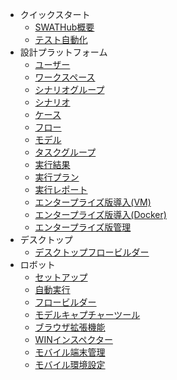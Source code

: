 * クイックスタート
  * [SWATHub概要](README)
  * [テスト自動化](guide_test_automation)
* 設計プラットフォーム
  * [ユーザー](design_user)
  * [ワークスペース](design_workspace)
  * [シナリオグループ](design_scenario_group)
  * [シナリオ](design_scenario)
  * [ケース](design_case)
  * [フロー](design_flow)
  * [モデル](design_model)
  * [タスクグループ](design_task)
  * [実行結果](design_result)
  * [実行プラン](design_plan)
  * [実行レポート](design_report)  
  * [エンタープライズ版導入(VM)](design_enterprise_setup_vm)
  * [エンタープライズ版導入(Docker)](design_enterprise_setup_docker)
  * [エンタープライズ版管理](design_enterprise_management)
* デスクトップ
  * [デスクトップフロービルダー](robot_flow_builder)
* ロボット
  * [セットアップ](robot_setup)
  * [自動実行](robot_execution)
  * [フロービルダー](robot_flow_builder)
  * [モデルキャプチャーツール](robot_model_capture_tool)
  * [ブラウザ拡張機能](robot_web_inspector)
  * [WINインスペクター](robot_windows_inspect)
  * [モバイル端末管理](robot_device_manager)
  * [モバイル環境設定](robot_mobile_setup)
